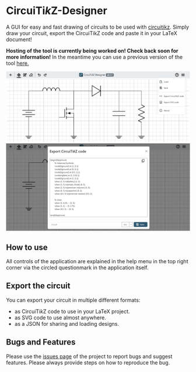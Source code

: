 # CircuiTi<i>k</i>Z-Designer

A GUI for easy and fast drawing of circuits to be used with [circuitikz](https://github.com/circuitikz/circuitikz). Simply draw your circuit, export the CircuiTikZ code and paste it in your LaTeX document!

<b>Hosting of the tool is currently being worked on! Check back soon for more information!</b>
In the meantime you can use a previous version of the tool [here.](https://ussi.e-technik.uni-erlangen.de/tikz/)

![example_image](./example_image.png)
![example_image2](./example_image2.png)

## How to use

All controls of the application are explained in the help menu in the top right corner via the circled questionmark in the application itself.

## Export the circuit

You can export your circuit in multiple different formats:

- as CircuiTi<i>k</i>Z code to use in your LaTeX project.
- as SVG code to use almost anywhere.
- as a JSON for sharing and loading designs.

## Bugs and Features

Please use the [issues page](https://github.com/Circuit2TikZ/CircuiTikZ-Designer/issues) of the project to report bugs and suggest features. Please always provide steps on how to reproduce the bug.
